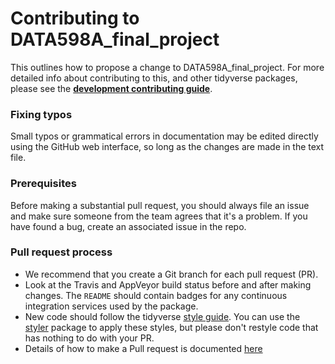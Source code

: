 # Contributing to DATA598A_final_project

This outlines how to propose a change to DATA598A_final_project. For more detailed
info about contributing to this, and other tidyverse packages, please see the
[**development contributing guide**](https://rstd.io/tidy-contrib).

### Fixing typos

Small typos or grammatical errors in documentation may be edited directly using
the GitHub web interface, so long as the changes are made in the text file.

### Prerequisites

Before making  a substantial pull request, you should always file an issue and
make sure someone from the team agrees that it's a problem. If you have found a
bug, create an associated issue in the repo.

### Pull request process

*  We recommend that you create a Git branch for each pull request (PR).  
*  Look at the Travis and AppVeyor build status before and after making changes.
The `README` should contain badges for any continuous integration services used
by the package.  
*  New code should follow the tidyverse [style guide](https://style.tidyverse.org).
You can use the [styler](https://CRAN.R-project.org/package=styler) package to
apply these styles, but please don't restyle code that has nothing to do with 
your PR.
* Details of how to make a Pull request is documented [here](./misc/how-to-create-pull-request.md)